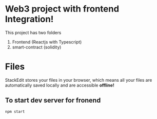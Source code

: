 # Web3 project with frontend Integration!

This project has two folders
1. Frontend (Reactjs with Typescript)
2. smart-contract (solidity)



# Files

StackEdit stores your files in your browser, which means all your files are automatically saved locally and are accessible **offline!**

## To start dev server for fronend

    npm start

